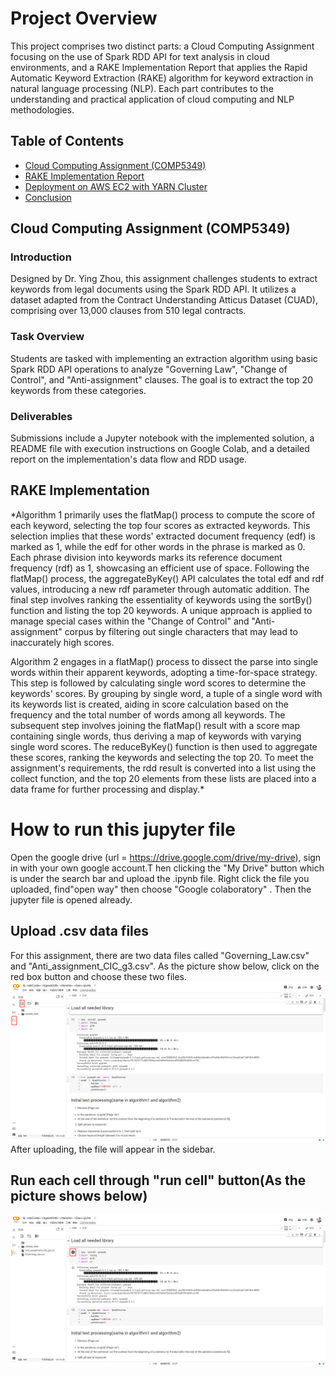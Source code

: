 # Project Overview

This project comprises two distinct parts: a Cloud Computing Assignment focusing on the use of Spark RDD API for text analysis in cloud environments, and a RAKE Implementation Report that applies the Rapid Automatic Keyword Extraction (RAKE) algorithm for keyword extraction in natural language processing (NLP). Each part contributes to the understanding and practical application of cloud computing and NLP methodologies.

## Table of Contents

- [Cloud Computing Assignment (COMP5349)](#cloud-computing-assignment-comp5349)
- [RAKE Implementation Report](#rake-implementation-report)
- [Deployment on AWS EC2 with YARN Cluster](#deployment-on-aws-ec2-with-yarn-cluster)
- [Conclusion](#conclusion)

## Cloud Computing Assignment (COMP5349)

### Introduction

Designed by Dr. Ying Zhou, this assignment challenges students to extract keywords from legal documents using the Spark RDD API. It utilizes a dataset adapted from the Contract Understanding Atticus Dataset (CUAD), comprising over 13,000 clauses from 510 legal contracts.

### Task Overview

Students are tasked with implementing an extraction algorithm using basic Spark RDD API operations to analyze "Governing Law", "Change of Control", and "Anti-assignment" clauses. The goal is to extract the top 20 keywords from these categories.

### Deliverables

Submissions include a Jupyter notebook with the implemented solution, a README file with execution instructions on Google Colab, and a detailed report on the implementation's data flow and RDD usage.

## RAKE Implementation

*Algorithm 1 primarily uses the flatMap() process to compute the score of each keyword, selecting the top four scores as extracted keywords. This selection implies that these words' extracted document frequency (edf) is marked as 1, while the edf for other words in the phrase is marked as 0. Each phrase division into keywords marks its reference document frequency (rdf) as 1, showcasing an efficient use of space. Following the flatMap() process, the aggregateByKey() API calculates the total edf and rdf values, introducing a new rdf parameter through automatic addition. The final step involves ranking the essentiality of keywords using the sortBy() function and listing the top 20 keywords. A unique approach is applied to manage special cases within the "Change of Control" and "Anti-assignment" corpus by filtering out single characters that may lead to inaccurately high scores.

Algorithm 2 engages in a flatMap() process to dissect the parse into single words within their apparent keywords, adopting a time-for-space strategy. This step is followed by calculating single word scores to determine the keywords' scores. By grouping by single word, a tuple of a single word with its keywords list is created, aiding in score calculation based on the frequency and the total number of words among all keywords. The subsequent step involves joining the flatMap() result with a score map containing single words, thus deriving a map of keywords with varying single word scores. The reduceByKey() function is then used to aggregate these scores, ranking the keywords and selecting the top 20. To meet the assignment's requirements, the rdd result is converted into a list using the collect function, and the top 20 elements from these lists are placed into a data frame for further processing and display.*




# How to run this jupyter file

Open the google drive (url = https://drive.google.com/drive/my-drive), sign in with your own google account.T hen clicking the "My Drive" button which is under the search bar and upload the .ipynb file. Right click the file you uploaded, find"open way" then choose "Google colaboratory" . Then the jupyter file is opened already.

## Upload .csv data files

For this assignment, there are two data files called "Governing_Law.csv" and "Anti_assignment_CIC_g3.csv". As the picture show below, click on the red box button and choose these two files. ![Example position of how to upload data files](fileUpload.png)
After uploading, the file will appear in the sidebar.

## Run each cell through "run cell" button(As the picture shows below)

![Run](run.png)


